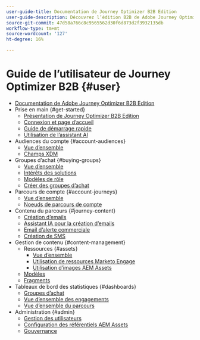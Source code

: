 ```yaml
---
user-guide-title: Documentation de Journey Optimizer B2B Edition
user-guide-description: Découvrez l’édition B2B de Adobe Journey Optimizer et comment l’utiliser pour orchestrer les parcours de compte et d’achat de groupe à l’aide d’une IA intégrée et d’une automatisation de pointe.
source-git-commit: 47d58a766c8c9565562d30f6d873d2f3932135db
workflow-type: tm+mt
source-wordcount: '127'
ht-degree: 16%

---
```



# Guide de l’utilisateur de Journey Optimizer B2B {#user}

+ [Documentation de Adobe Journey Optimizer B2B Edition](guide-overview.md)
+ Prise en main {#get-started}
   + [Présentation de Journey Optimizer B2B Edition](about-journey-optimizer-b2b-edition.md)
   + [Connexion et page d’accueil](home-page.md)
   + [Guide de démarrage rapide](./start/get-started.md)
   + [Utilisation de l’assistant AI](./start/ai-assistant.md)
+ Audiences du compte {#account-audiences}
   + [Vue d’ensemble](./audiences/account-audience-overview.md)
   + [Champs XDM](./data/field-mapping.md)
+ Groupes d’achat {#buying-groups}
   + [Vue d’ensemble](./buying-groups/buying-groups-overview.md)
   + [Intérêts des solutions](./buying-groups/solution-interests.md)
   + [Modèles de rôle](./buying-groups/buying-groups-role-templates.md)
   + [Créer des groupes d’achat](./buying-groups/buying-groups-create.md)
+ Parcours de compte {#account-journeys}
   + [Vue d’ensemble](./journeys/journey-overview.md)
   + [Noeuds de parcours de compte](./journeys/journey-nodes.md)
+ Contenu du parcours {#journey-content}
   + [Création d’emails](./content/email-authoring.md)
   + [Assistant IA pour la création d’emails](./content/ai-assistant-emails.md)
   + [Email d’alerte commerciale](./content/sales-alert-email.md)
   + [Création de SMS](./content/sms-authoring.md)
+ Gestion de contenu {#content-management}
   + Ressources {#assets}
      + [Vue d’ensemble](./content/assets-overview.md)
      + [Utilisation de ressources Marketo Engage](./content/marketo-engage-design-studio.md)
      + [Utilisation d’images AEM Assets](./content/aem-assets.md)
   + [Modèles](./content/email-templates.md)
   + [Fragments](./content/fragments.md)
+ Tableaux de bord des statistiques {#dashboards}
   + [Groupes d’achat](./dashboards/buying-groups-dashboard.md)
   + [Vue d’ensemble des engagements](./dashboards/engagement-dashboard.md)
   + [Vue d’ensemble du parcours](./dashboards/journeys-dashboard.md)
+ Administration {#admin}
   + [Gestion des utilisateurs](./admin/user-management.md)
   + [Configuration des référentiels AEM Assets](./admin/configure-aem-repositories.md)
   + [Gouvernance](./admin/governance.md)
